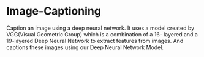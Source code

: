 # Image-Captioning
Caption an image using a deep neural network. It uses a model created by VGG(Visual Geometric Group) which is a combination of a 16- layered and a 19-layered Deep Neural Network to extract features from images. And captions these images using our Deep Neural Network Model.
